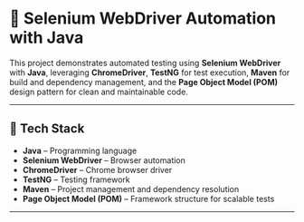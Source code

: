 # 🧪 Selenium WebDriver Automation with Java

This project demonstrates automated testing using **Selenium WebDriver** with **Java**, leveraging **ChromeDriver**, **TestNG** for test execution, **Maven** for build and dependency management, and the **Page Object Model (POM)** design pattern for clean and maintainable code.

---

## 🚀 Tech Stack

- **Java** – Programming language
- **Selenium WebDriver** – Browser automation
- **ChromeDriver** – Chrome browser driver
- **TestNG** – Testing framework
- **Maven** – Project management and dependency resolution
- **Page Object Model (POM)** – Framework structure for scalable tests

---
